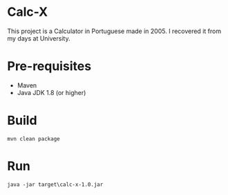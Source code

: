 # Calc-X

This project is a Calculator in Portuguese made in 2005. 
I recovered it from my days at University.

# Pre-requisites

* Maven
* Java JDK 1.8 (or higher)

# Build

    mvn clean package

# Run

    java -jar target\calc-x-1.0.jar
